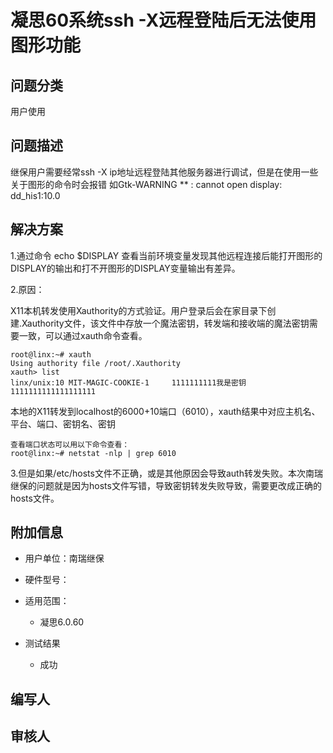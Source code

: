 # 凝思60系统ssh -X远程登陆后无法使用图形功能

## 问题分类
    
用户使用
        
## 问题描述

继保用户需要经常ssh -X ip地址远程登陆其他服务器进行调试，但是在使用一些关于图形的命令时会报错
如Gtk-WARNING ** : cannot open display: dd_his1:10.0

## 解决方案

1.通过命令 echo $DISPLAY 查看当前环境变量发现其他远程连接后能打开图形的DISPLAY的输出和打不开图形的DISPLAY变量输出有差异。

2.原因：

X11本机转发使用Xauthority的方式验证。用户登录后会在家目录下创建.Xauthority文件，该文件中存放一个魔法密钥，转发端和接收端的魔法密钥需要一致，可以通过xauth命令查看。

	root@linx:~# xauth
	Using authority file /root/.Xauthority
	xauth> list
	linx/unix:10 MIT-MAGIC-COOKIE-1  	1111111111我是密钥1111111111111111111

本地的X11转发到localhost的6000+10端口（6010），xauth结果中对应主机名、平台、端口、密钥名、密钥

	查看端口状态可以用以下命令查看：
	root@linx:~# netstat -nlp | grep 6010

3.但是如果/etc/hosts文件不正确，或是其他原因会导致auth转发失败。本次南瑞继保的问题就是因为hosts文件写错，导致密钥转发失败导致，需要更改成正确的hosts文件。

## 附加信息

+ 用户单位：南瑞继保
+ 硬件型号：
+ 适用范围：
	+ 凝思6.0.60

+ 测试结果
    + 成功

## 编写人


## 审核人

